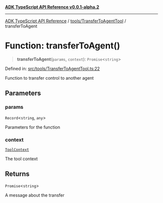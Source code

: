 [**ADK TypeScript API Reference v0.0.1-alpha.2**](../../../README.md)

***

[ADK TypeScript API Reference](../../../modules.md) / [tools/TransferToAgentTool](../README.md) / transferToAgent

# Function: transferToAgent()

> **transferToAgent**(`params`, `context`): `Promise`\<`string`\>

Defined in: [src/tools/TransferToAgentTool.ts:22](https://github.com/njraladdin/adk-typescript/blob/main/src/tools/TransferToAgentTool.ts#L22)

Function to transfer control to another agent

## Parameters

### params

`Record`\<`string`, `any`\>

Parameters for the function

### context

[`ToolContext`](../../ToolContext/classes/ToolContext.md)

The tool context

## Returns

`Promise`\<`string`\>

A message about the transfer
